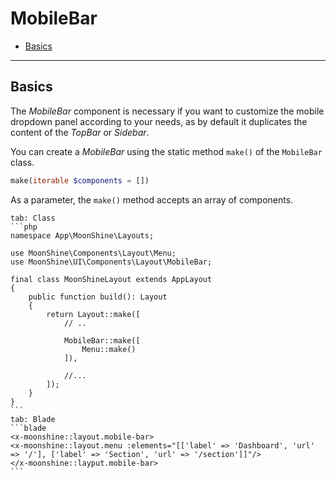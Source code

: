 # MobileBar

- [Basics](#basics)

---

<a name="basics"></a>
## Basics

The *MobileBar* component is necessary if you want to customize the mobile dropdown panel according to your needs, 
as by default it duplicates the content of the *TopBar* or *Sidebar*.

You can create a *MobileBar* using the static method `make()` of the `MobileBar` class.

```php
make(iterable $components = [])
```

As a parameter, the `make()` method accepts an array of components.

~~~tabs
tab: Class
```php
namespace App\MoonShine\Layouts;

use MoonShine\Components\Layout\Menu;
use MoonShine\UI\Components\Layout\MobileBar;

final class MoonShineLayout extends AppLayout
{
    public function build(): Layout
    {
        return Layout::make([
            // ..

            MobileBar::make([
                Menu::make()
            ]),

            //...
        ]);
    }
}
```
tab: Blade
```blade
<x-moonshine::layout.mobile-bar>
<x-moonshine::layout.menu :elements="[['label' => 'Dashboard', 'url' => '/'], ['label' => 'Section', 'url' => '/section']]"/>
</x-moonshine::layput.mobile-bar>
```
~~~